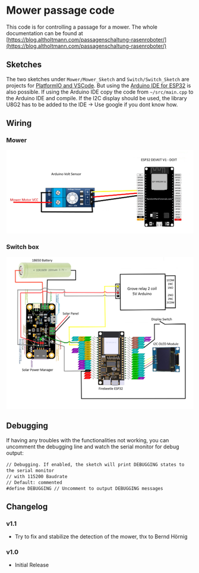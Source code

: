 # Mower passage code

This code is for controlling a passage for a mower.
The whole documentation can be found at [https://blog.altholtmann.com/passagenschaltung-rasenroboter/](https://blog.altholtmann.com/passagenschaltung-rasenroboter/)

## Sketches
The two sketches under `Mower/Mower_Sketch` and `Switch/Switch_Sketch` are projects for [PlatformIO and VSCode](https://platformio.org/install/ide?install=vscode).
But using the [Arduino IDE for ESP32](https://randomnerdtutorials.com/installing-the-esp32-board-in-arduino-ide-windows-instructions/) is also possible. If using the
Arduino IDE copy the code from `~/src/main.cpp` to the Arduino IDE and compile. If the I2C display should be used, the library U8G2 has to be added to the IDE -> Use
google if you dont know how.

## Wiring
### Mower
![Mower wiring](Mower/mower_connectio_scheme.jpg "Mower connection scheme")
### Switch box
![Switch box wiring](Switch/switch_connection_scheme.jpg "Switch connection scheme")

## Debugging
If having any troubles with the functionalities not working, you can uncomment the debugging line and watch the serial monitor for debug output:
```
// Debugging. If enabled, the sketch will print DEBUGGING states to the serial monitor
// with 115200 Baudrate
// Default: commented
#define DEBUGGING // Uncomment to output DEBUGGING messages
```

## Changelog
### v1.1
- Try to fix and stabilize the detection of the mower, thx to Bernd Hörnig
### v1.0
- Initial Release